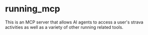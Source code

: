 # running_mcp
This is an MCP server that allows AI agents to access a user's strava activities as well as a variety of other running related tools. 
